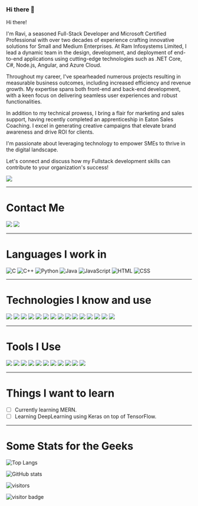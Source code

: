 ### Hi there 👋

<!--
**rlodhiya/rlodhiya** is a ✨ _special_ ✨ repository because its `README.md` (this file) appears on your GitHub profile.

Here are some ideas to get you started:

- 🔭 I’m currently working on ...
- 🌱 I’m currently learning ...
- 👯 I’m looking to collaborate on ...
- 🤔 I’m looking for help with ...
- 💬 Ask me about ...
- 📫 How to reach me: ...
- 😄 Pronouns: ...
- ⚡ Fun fact: ...
-->

Hi there! 

I'm Ravi, a seasoned Full-Stack Developer and Microsoft Certified Professional with over two decades of experience crafting innovative solutions for Small and Medium Enterprises. At Ram Infosystems Limited, I lead a dynamic team in the design, development, and deployment of end-to-end applications using cutting-edge technologies such as .NET Core, C#, Node.js, Angular, and Azure Cloud.

Throughout my career, I've spearheaded numerous projects resulting in measurable business outcomes, including increased efficiency and revenue growth. My expertise spans both front-end and back-end development, with a keen focus on delivering seamless user experiences and robust functionalities.

In addition to my technical prowess, I bring a flair for marketing and sales support, having recently completed an apprenticeship in Eaton Sales Coaching. I excel in generating creative campaigns that elevate brand awareness and drive ROI for clients.

I'm passionate about leveraging technology to empower SMEs to thrive in the digital landscape. 

Let's connect and discuss how my Fullstack development skills can contribute to your organization's success!


![](banner.png)

<hr>

# Contact Me
[![](https://img.shields.io/badge/LinkedIn-0077B5?style=for-the-badge&logo=linkedin&logoColor=white)](https://www.linkedin.com/in/ravilodhiya/)
[![](https://img.shields.io/badge/Gmail-D14836?style=for-the-badge&logo=gmail&logoColor=white)](mailto:rlodhiya2502@gmail.com)
<hr>

# Languages I work in

![C](https://img.shields.io/badge/C-00599C?style=for-the-badge&logo=c&logoColor=white)
![C++](https://img.shields.io/badge/C%2B%2B-00599C?style=for-the-badge&logo=c%2B%2B&logoColor=white)
![Python](https://img.shields.io/badge/Python-FFD43B?style=for-the-badge&logo=python&logoColor=darkgreen)
![Java](https://img.shields.io/badge/Java-ED8B00?style=for-the-badge&logo=java&logoColor=white)
![JavaScript](https://img.shields.io/badge/JavaScript-323330?style=for-the-badge&logo=javascript&logoColor=F7DF1E)
![HTML](https://img.shields.io/badge/HTML5-E34F26?style=for-the-badge&logo=html5&logoColor=white)
![CSS](https://img.shields.io/badge/CSS3-1572B6?style=for-the-badge&logo=css3&logoColor=white)

<hr>

# Technologies I know and use
![](https://img.shields.io/badge/Bootstrap-563D7C?style=for-the-badge&logo=bootstrap&logoColor=white)
![](https://img.shields.io/badge/conda-342B029.svg?&style=for-the-badge&logo=anaconda&logoColor=white)
![](https://img.shields.io/badge/Docker-2CA5E0?style=for-the-badge&logo=docker&logoColor=white)
![](https://img.shields.io/badge/Flask-000000?style=for-the-badge&logo=flask&logoColor=white)
![](https://img.shields.io/badge/Jupyter-F37626.svg?&style=for-the-badge&logo=Jupyter&logoColor=white)
![](https://img.shields.io/badge/Material%20UI-007FFF?style=for-the-badge&logo=mui&logoColor=white)
![](https://img.shields.io/badge/Markdown-000000?style=for-the-badge&logo=markdown&logoColor=white)
![](https://img.shields.io/badge/json-5E5C5C?style=for-the-badge&logo=json&logoColor=white)
![](https://img.shields.io/badge/npm-CB3837?style=for-the-badge&logo=npm&logoColor=white)
![](https://img.shields.io/badge/OpenCV-27338e?style=for-the-badge&logo=OpenCV&logoColor=white)
![](https://img.shields.io/badge/OpenGL-FFFFFF?style=for-the-badge&logo=opengl)
![](https://img.shields.io/badge/MySQL-005C84?style=for-the-badge&logo=mysql&logoColor=white)
![](https://img.shields.io/badge/SQLite-07405E?style=for-the-badge&logo=sqlite&logoColor=white)
![](https://img.shields.io/badge/Heroku-430098?style=for-the-badge&logo=heroku&logoColor=white)
![](https://img.shields.io/badge/Netlify-00C7B7?style=for-the-badge&logo=netlify&logoColor=white)

<hr>

# Tools I Use
![](https://img.shields.io/badge/Visual_Studio_Code-0078D4?style=for-the-badge&logo=visual%20studio%20code&logoColor=white)
![](https://img.shields.io/badge/Visual_Studio-5C2D91?style=for-the-badge&logo=visual%20studio&logoColor=white)
![](https://img.shields.io/badge/PyCharm-000000.svg?&style=for-the-badge&logo=PyCharm&logoColor=white)
![](https://img.shields.io/badge/IntelliJIDEA-000000.svg?style=for-the-badge&logo=intellij-idea&logoColor=white)
![](https://img.shields.io/badge/Colab-F9AB00?style=for-the-badge&logo=googlecolab&color=525252)
![](https://img.shields.io/badge/Android_Studio-3DDC84?style=for-the-badge&logo=android-studio&logoColor=white)
![](https://img.shields.io/badge/Windows-0078D6?style=for-the-badge&logo=windows&logoColor=white)
![](https://img.shields.io/badge/Pop!_OS-48B9C7?style=for-the-badge&logo=Pop!_OS&logoColor=white)
![](https://img.shields.io/badge/GIT-E44C30?style=for-the-badge&logo=git&logoColor=white)
![](https://img.shields.io/badge/windows%20terminal-4D4D4D?style=for-the-badge&logo=windows%20terminal&logoColor=white)
![](https://img.shields.io/badge/Google_chrome-4285F4?style=for-the-badge&logo=Google-chrome&logoColor=white)
![]()

<hr>

# Things I want to learn
- [ ] Currently learning MERN.
- [ ] Learning DeepLearning using Keras on top of TensorFlow.

<hr>

# Some Stats for the Geeks

![Top Langs](https://github-readme-stats.vercel.app/api/top-langs/?username=ravilodhiya)


![GitHub stats](https://github-readme-stats.vercel.app/api?username=ravilodhiya&show_icons=true)


![visitors](https://visitor-badge.laobi.icu/badge?page_id=${your.username}.${your.repo.id})

![visitor badge](https://visitor-badge.laobi.icu/badge?page_id=ravilodhiya.visitor-badge&format=true)
